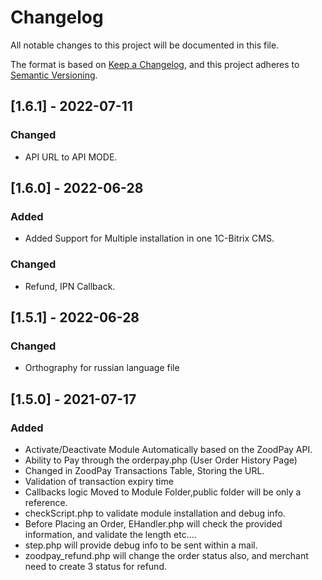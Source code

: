 # Changelog

All notable changes to this project will be documented in this file.

The format is based on [Keep a Changelog](https://keepachangelog.com/en/1.0.0/),
and this project adheres to [Semantic Versioning](https://semver.org/spec/v2.0.0.html).

## [1.6.1] - 2022-07-11

### Changed
- API URL to API MODE.

## [1.6.0] - 2022-06-28

### Added

- Added Support for Multiple installation in one 1C-Bitrix CMS.

### Changed
- Refund, IPN Callback.



## [1.5.1] - 2022-06-28

### Changed

- Orthography for russian language file

## [1.5.0] - 2021-07-17

### Added

- Activate/Deactivate Module Automatically based on the ZoodPay API.
- Ability to Pay through the orderpay.php (User Order History Page)
- Changed in ZoodPay Transactions Table, Storing the URL.
- Validation of transaction expiry time
- Callbacks logic Moved to Module Folder,public folder will be only a reference.
- checkScript.php to validate module installation and debug info.
- Before Placing an Order,  EHandler.php will check the provided information, and validate the length etc....
- step.php will provide debug info to be sent within a mail.
- zoodpay_refund.php will change the order status also, and merchant need to create 3 status for refund.
